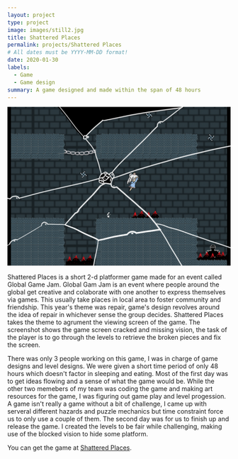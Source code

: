 ```yaml
---
layout: project
type: project
image: images/still2.jpg
title: Shattered Places
permalink: projects/Shattered Places
# All dates must be YYYY-MM-DD format!
date: 2020-01-30
labels:
  - Game
  - Game design
summary: A game designed and made within the span of 48 hours
---
```


<div class="ui small rounded images">
  <img class="ui image" src="../images/shatteredplace1.png">
</div>

Shattered Places is a short 2-d platformer game made for an event called Global Game Jam. Global Gam Jam is an event where people around the global get creative and colaborate with one another to express themselves via games. This usually take places in local area to foster community and friendship. This year's theme was repair, game's design revolves around the idea of repair in whichever sense the group decides. Shattered Places takes the theme to agrument the viewing screen of the game. The screenshot shows the game screen cracked and missing vision, the task of the player is to go through the levels to retrieve the broken pieces and fix the screen.

There was only 3 people working on this game, I was in charge of game designs and level designs. We were given a short time period of only 48 hours which doesn't factor in sleeping and eating. Most of the first day was to get ideas flowing and a sense of what the game would be. While the other two memebers of my team was coding the game and making art resources for the game, I was figuring out game play and level progession. A game isn't really a game without a bit of challenge, I came up with serveral different hazards and puzzle mechanics but time constraint force us to only use a couple of them. The second day was for us to finish up and release the game. I created the levels to be fair while challenging, making use of the blocked vision to hide some platform.


You can get the game at [Shattered Places](https://globalgamejam.org/2020/games/shattered-places-9).
